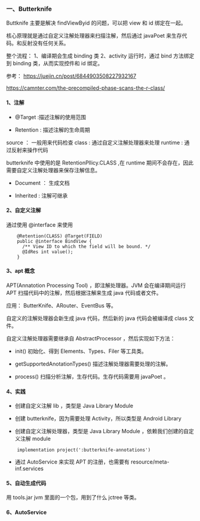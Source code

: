 ### 一、Butterknife
Buttknife 主要是解决 findViewByid 的问题，可以把 view 和 id 绑定在一起。

核心原理就是通过自定义注解处理器来扫描注解，然后通过 javaPoet 来生存代码。和反射没有任何关系。

整个流程：
1、编译期会生成 binding 类
2、activity 运行时，通过 bind 方法绑定到 binding 类，从而实现控件和 id 绑定。




参考：
https://juejin.cn/post/6844903508227932167

https://camnter.com/the-precompiled-phase-scans-the-r-class/





#### 1、注解
+ @Target  :描述注解的使用范围

+ Retention : 描述注解的生命周期

source ： 一般用来代码检查
class : 通过自定义注解处理器来处理
runtime : 通过反射来操作代码


butterknife 中使用的是 RetentionPllicy.CLASS ,在 runtime 期间不会存在，因此需要自定义注解处理器来保存注解信息。


+ Document ： 生成文档

+ Inherited : 注解可继承



#### 2、自定义注解
通过使用 @interface 来使用
```
    @Retention(CLASS) @Target(FIELD)
    public @interface BindView {
      /** View ID to which the field will be bound. */
      @IdRes int value();
    }

```




#### 3、apt 概念
APT(Annatotion Processing Tool) ，即注解处理器。JVM 会在编译期间运行 APT 扫描代码中的注解，然后根据注解来生成 java 代码或者文件。


应用：
ButterKnife、ARouter、EventBus 等。


自定义的注解处理器会新生成 java 代码，然后新的 java 代码会被编译成 class 文件。

自定义注解处理器需要继承自 AbstractProcessor ，然后实现如下方法：
 + init()
 初始化、得到 Elements、Types、Filer 等工具类。

 + getSupportedAnotationTypes()
 描述注解处理器需要处理的注解。

 + process()
 扫描分析注解，生存代码。生存代码需要用 javaPoet 。








#### 4、实践
+ 创建自定义注解 lib ，类型是 Java Library Module

+ 创建 butterknife，因为需要处理 Activity，所以类型是 Android Library

+ 创建自定义注解处理器，类型是 Java Library Module ，依赖我们创建的自定义注解 module
```
    implementation project(':butterknife-annotations')

```


+ 通过 AutoService 来实现 APT 的注册，也需要有 resource/meta-inf.services



#### 5、自动生成代码
用 tools.jar jvm 里面的一个包，用到了什么 jctree 等类。

#### 6、AutoService




